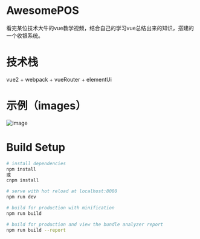 # AwesomePOS

看完某位技术大牛的vue教学视频，结合自己的学习vue总结出来的知识，搭建的一个收银系统。

# 技术栈

vue2 + webpack + vueRouter + elementUi

# 示例（images）

![image](https://github.com/SupermanWenZai/AwesomePOS/blob/master/src/assets/images/AwesomePOS.png)

# Build Setup

``` bash
# install dependencies
npm install
或
cnpm install

# serve with hot reload at localhost:8080
npm run dev

# build for production with minification
npm run build

# build for production and view the bundle analyzer report
npm run build --report
```

